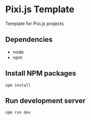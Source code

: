 # Pixi.js Template
Template for Pixi.js projects

## Dependencies
- node
- npm

## Install NPM packages
```
npm install
```

## Run development server
```
npm run dev
```